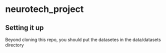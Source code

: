 # neurotech_project

## Setting it up
Beyond cloning this repo, you should put the datasetes in the data/datasets directory
